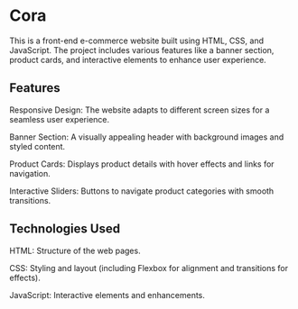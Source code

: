 # Cora

This is a front-end e-commerce website built using HTML, CSS, and JavaScript. 
The project includes various features like a banner section, product cards, and interactive elements to enhance user experience.

## Features

Responsive Design: The website adapts to different screen sizes for a seamless user experience.

Banner Section: A visually appealing header with background images and styled content.

Product Cards: Displays product details with hover effects and links for navigation.

Interactive Sliders: Buttons to navigate product categories with smooth transitions.

## Technologies Used

HTML: Structure of the web pages.

CSS: Styling and layout (including Flexbox for alignment and transitions for effects).

JavaScript: Interactive elements and enhancements.
